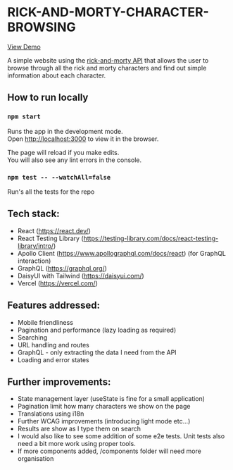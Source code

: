 # RICK-AND-MORTY-CHARACTER-BROWSING

[View Demo](https://rick-and-morty-character-browser-8cv4m29lw.vercel.app/?name=&page=1)

A simple website using the [rick-and-morty API](https://rickandmortyapi.com/) that allows the user to browse through all the rick and morty characters and find out simple information about each character.

## How to run locally

### `npm start`

Runs the app in the development mode.\
Open [http://localhost:3000](http://localhost:3000) to view it in the browser.

The page will reload if you make edits.\
You will also see any lint errors in the console.

### `npm test -- --watchAll=false`

Run's all the tests for the repo

## Tech stack:

- React (https://react.dev/)
- React Testing Library (https://testing-library.com/docs/react-testing-library/intro/)
- Apollo Client (https://www.apollographql.com/docs/react) (for GraphQL interaction)
- GraphQL (https://graphql.org/)
- DaisyUI with Tailwind (https://daisyui.com/)
- Vercel (https://vercel.com/)

## Features addressed:

- Mobile friendliness
- Pagination and performance (lazy loading as required)
- Searching
- URL handling and routes
- GraphQL - only extracting the data I need from the API
- Loading and error states

## Further improvements:

- State management layer (useState is fine for a small application)
- Pagination limit how many characters we show on the page
- Translations using i18n
- Further WCAG improvements (introducing light mode etc...)
- Results are show as I type them on search
- I would also like to see some addition of some e2e tests. Unit tests also need a bit more work using proper tools.
- If more components added, /components folder will need more organisation
